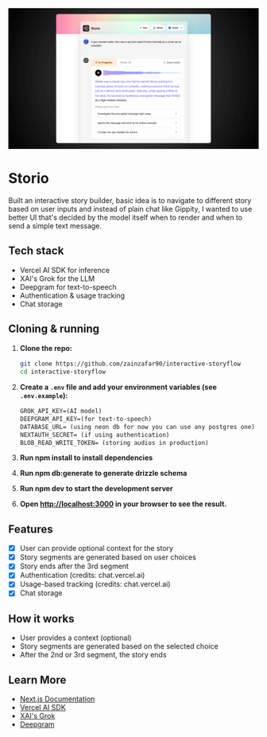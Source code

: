 <img src="./image.png" width="1024" alt="Storio Cover">

# Storio

Built an interactive story builder, basic idea is to navigate to different story based on user inputs and instead of plain chat like Gippity, I wanted to use better UI that's decided by the model itself when to render and when to send a simple text message.

## Tech stack

- Vercel AI SDK for inference
- XAI's Grok for the LLM
- Deepgram for text-to-speech
- Authentication & usage tracking
- Chat storage

## Cloning & running

1. **Clone the repo:**
   ```bash
   git clone https://github.com/zainzafar90/interactive-storyflow
   cd interactive-storyflow
   ```

2. **Create a `.env` file and add your environment variables (see `.env.example`):**
   ```
   GROK_API_KEY=(AI model)
   DEEPGRAM_API_KEY=(for text-to-speech)
   DATABASE_URL= (using neon db for now you can use any postgres one)
   NEXTAUTH_SECRET= (if using authentication)
   BLOB_READ_WRITE_TOKEN= (storing audios in production)
   ```

3. **Run npm install to install dependencies**
4. **Run npm db:generate to generate drizzle schema**
5. **Run npm dev to start the development server**

6. **Open [http://localhost:3000](http://localhost:3000) in your browser to see the result.**

## Features

- [x] User can provide optional context for the story
- [x] Story segments are generated based on user choices
- [x] Story ends after the 3rd segment
- [x] Authentication (credits: chat.vercel.ai)
- [x] Usage-based tracking (credits: chat.vercel.ai)
- [x] Chat storage

## How it works

- User provides a context (optional)
- Story segments are generated based on the selected choice
- After the 2nd or 3rd segment, the story ends

## Learn More

- [Next.js Documentation](https://nextjs.org/docs)
- [Vercel AI SDK](https://sdk.vercel.ai/docs)
- [XAI's Grok](https://x.ai/)
- [Deepgram](https://deepgram.com/)
